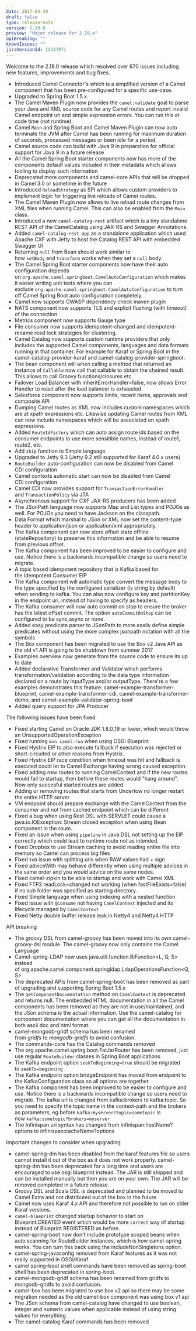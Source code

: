```yaml
---
date: 2017-04-30
draft: false 
type: release-note
version: 2.19.0
preview: "Major release for 2.19.x"
apiBreaking: ""
knownIssues: ""
jiraVersionId: 12337871
---
```


Welcome to the 2.19.0 release which resolved over 670 issues including
new features, improvements and bug fixes.

* Introduced
Camel Connector's which is a simplified version of a Camel component that has
been pre-configured for a specific use-case.
* Upgraded to Spring Boot 1.5.x.
* The Camel Maven Plugin now provides the
`camel:validate` goal to parse your Java and XML source code for any
Camel routes and report invalid Camel endpoint uri and simple expression
errors. You can run this at code time (not runtime). 
* Camel `Main` and Spring Boot
and Camel Maven Plugin can now auto
terminate the JVM after Camel has been running for maximum duration of
seconds, processed messages or been idle for a period.
* Camel source code can build with Java 9 in preparation for official
support for Java 9 in a future release
* All the Camel Spring Boot starter components now has more of the
components default values included in their metadata which allows
tooling to display such information
* Deprecated more components and camel-core APIs that will be dropped in
Camel 3.0 or sometime in the future
* Introduced `ReloadStrategy` as SPI which allows custom providers to
implement logic for triggering live reloads of Camel routes.
* The Camel Maven Plugin now allows to
live reload route changes from XML files when running Camel. This can
also be enabled from the `Main` class.
* Introduced a new `camel-catalog-rest` artifact which is a tiny
standalone REST API of the CamelCatalog using JAX-RS and Swagger
Annotations.
* Added `camel-catalog-rest-app` as a standalone application which used
Apache CXF with Jetty to host the Catalog REST API with embedded Swagger
UI
* Returning `null` from Bean should work similar to
how `setBody` and `transform` works when they set a `null` body.
* The Camel Spring Boot starter components now have their auto
configuration depends
on `org.apache.camel.springboot.CamelAutoConfiguration` which makes it
easier writing unit tests where you can
exclude `org.apache.camel.springboot.CamelAutoConfiguration` to turn off
Camel Spring Boot auto configuration completely.
* Camel now supports OWASP dependency check maven plugin
* NATS component now supports TLS and explicit flushing
(with timeout) of the connection
* Metrics component
now supports Gauge type
* File consumer now supports idempotent-changed and
idempotent-rename read lock strategies for clustering. 
* Camel Catalog now supports custom runtime providers that only includes
the supported Camel components, languages and data formats running in
that container. For example for Karaf or Spring Boot in the
camel-catalog-provider-karaf and camel-catalog-provider-springboot.
* The bean
component will when calling a method that returned an instance of
`Callable` now call that callable to obtain the chained result. This
allows to call Groovy functions/closures etc.
* Failover Load Balancer with
inheritErrorHandler=false, now allows
Error Handler to react after the load
balancer is exhausted.
* Salesforce component now supports limits, recent
items, approvals and composite API
* Dumping Camel routes as XML now includes custom namespaces which are
at xpath expressions etc. Likewise updating Camel routes from XML can
now include namespaces which will be associated on xpath expressions.
* Added `RouteIdFactory` which can auto assign route ids based on the
consumer endpoints to use more sensitible names, instead of route1,
route2, etc.
* Add `skip` function to Simple language
* Upgraded to Jetty 9.3 (Jetty 9.2 still supported for Karaf 4.0.x
users)
* `RouteBuilder` auto-configuration can now be disabled
from Camel CDI configuration
* Camel contexts automatic start can now be disabled
from Camel CDI configuration
* Camel CDI now provides support
for `TransactionErrorHandler` and `TransactionPolicy` via JTA
* Asynchronous support for CXF JAX-RS producers has
been added
* The JSonPath language now supports Map and List
types and POJOs as well. For POJOs you need to have Jackson on the
classpath. 
* Data Format which marshal to JSon or XML now
set the content-type header to application/json or application/xml
appropriately. 
* The Kafka component can now store offset state
offline (stateRepository) to preserve this information and be able to
resume from previous offset.
* The Kafka component has been improved to be easier to
configure and use. Notice there is a backwards incompatible change so
users need to migrate.
* A topic based idempotent repository that
is Kafka based for
the Idempotent Consumer EIP
* The Kafka component will automatic type convert the
message body to the type specified by the configured serializer (is
string by default) when sending to kafka. You can also now configure key
and partitionKey in the endpoint uri, instead of having to specify as
headers.
* The Kafka consumer will now auto commit on stop to
ensure the broker has the latest offset commit. The
option `autoCommitOnStop` can be configured to be sync,async or none.
* Added easy predicate parser to JSonPath to more
easily define simple predicates without using the more complex jsonpath
notation with all the symbols
* The Box component has been migrated to use the Box v2
Java API as the old v1 API is going to be shutdown from summer 2017
* Examples overview now generate from the source code to ensure its up
to date
* Added declarative Transformer 
and Validator
which performs transformation/validation according to the data type
information declared on a route by
inputType and/or outputType.
There're a few examples demonstrates this feature:
camel-example-transformer-blueprint, camel-example-transformer-cdi, camel-example-transformer-demo,
and camel-example-validator-spring-boot
* Added query support for JPA Producer

The following issues have been fixed

* Fixed starting Camel on Oracle JDK 1.8.0_19 or lower, which would
throw an UnsupportedOperationException
* Fixed running `mvn camel:run` when using OSGi Blueprint
* Fixed Hystrix EIP to also execute fallback if
execution was rejected or short-circuited or other reasons from
Hystrix. 
* Fixed Hystrix EIP race condition when timeout
was hit and fallback is executed could let to Camel Exchange having
wrong caused exception.
* Fixed adding new routes to running CamelContext and if the new routes
would fail to startup, then before these routes would "hang around". Now
only succesful started routes are added.
* Adding or removing routes that starts
from Undertow no longer restart the entire HTTP
server
* VM endpoint should prepare exchange with the
CamelContext from the consumer and not from cached endpoint which can be
different
* Fixed a bug when using Rest DSL
with SERVLET could cause a java.io.IOException:
Stream closed exception when using Bean component in the route. 
* Fixed an issue when using `pipeline` in Java DSL not setting up the
EIP correctly which could lead to runtime route not as intended.
* Fixed Dropbox to
use Stream caching to avoid reading entire
file into memory so Camel can process big files
* Fixed `toD` issue with splitting uris when RAW values had + sign
* Fixed adviceWith may behave differently when using multiple advices in
the same order and you would advice on the same nodes.
* Fixed camel-zipkin to be able to startup and
work with Camel XML 
* Fixed FTP2 readLock=changed not working (when
fastFileExists=false) if no sub folder was specified as starting
directory.
* Fixed Simple language when using indexing with a
nested function
* Fixed issue with `@Consume` not having `CamelContext` injected and its
lifecycle managed by `CamelContext`
* Fixed Netty double buffer release leak in Netty4
and Netty4 HTTP

API breaking

* The groovy DSL from camel-groovy has been moved into its own
camel-groovy-dsl module. The camel-groovy now only contains the Camel
Language
* Camel-spring-LDAP now uses java.util.function.BiFunction<L, Q, S>
instead
of org.apache.camel.component.springldap.LdapOperationsFunction<Q, S>
* The deprecated APIs from camel-spring-boot has been removed as part of
upgrading and supporting Spring Boot 1.5.x
* The `getComponentDocumentation` method on `CamelContext` is deprecated
and returns null. The embedded HTML documentation in all the Camel
components has been removed as they are not in use/maintained, and the
JSon schema is the actual information. Use the camel-catalog for
component documentation where you can get all the documentation in both
ascii doc and html format.
* camel-mongodb-gridf schema has been renamed
from *gridfs* to *mongodb-gridfs* to avoid confusion.
* The commands-core has the Catalog commands removed
* The org.apache.camel.spring.boot.FatJarRouter has been removed, just
use regular `RouteBuilder` classes in Spring Boot applications.
* The Kafka endpoint option
`seekToBeginning=true` should be migrated to `seekTo=beginning`
* The Kafka endpoint option bridgeEndpoint has moved from endpoint to
the KafkaConfiguration class so all options are together.
* The Kafka component has been improved to be easier to
configure and use. Notice there is a backwards incompatible change so
users need to migrate. The kafka uri is changed from kafka:brokers to
kafka:topic. So you need to specify the topic name in the context-path
and the brokers as parameters, eg before
`kafka:myserver?topic=sometopic` is
now `kafka:sometopic?brokers=myserver`
* The Infinispan uri syntax has changed from
infinispan:hostName?options to infinispan:cacheName?options

Important changes to consider when upgrading

* camel-spring-dm has been disabled from the karaf features file so
users cannot install it out of the box as it does not work properly.
camel-spring-dm has been deprecated for a long time and users are
encouraged to use osgi blueprint instead. The JAR is still shipped and
can be installed manually but then you are on your own. The JAR will be
removed completed in a future release.
* Groovy DSL and Scala DSL is deprecated and planned to be moved to
Camel Extra and not distributed out of
the box in the future.
* Camel now uses Karaf 4.x API and therefore not possible to run on
older Karaf versions.
* `camel-blueprint` changed startup behavior to start on
Blueprint.CREATED event which would be more `correct` way of startup
instead of Blueprint.REGISTERED as before.
* camel-spring-boot now don't include prototype scoped beans when auto
scanning for RouteBuilder instances, which is how camel-spring works.
You can turn this back using the includeNonSingletons option.
* camel-spring-javaconfig removed from Karaf features as it was not
really supported in OSGi/Karaf.
* camel spring-boot shell commands have been removed as spring-boot
shell has been deprecated in spring-boot.
* camel-mongodb-gridf schema has been renamed from gridfs to
mongodb-gridfs to avoid confusion.
* camel-box has been migrated to use box v2 api so there may be some
migration needed as the old camel-box component was using box v1 api
* The JSon schema from camel-catalog have changed to use boolean,
integer and numeric values when applicable instead of using string
values for everything. 
* The camel-catalog Karaf commands has been removed

